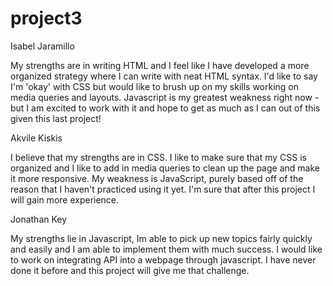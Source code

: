 # project3

Isabel Jaramillo

My strengths are in writing HTML and I feel like I have developed a more
organized strategy where I can write with neat HTML syntax. I'd like to say I'm 'okay' with
CSS but would like to brush up on my skills working on media queries and layouts.
Javascript is my greatest weakness right now - but I am excited to work with it and
hope to get as much as I can out of this given this last project!

Akvile Kiskis

I believe that my strengths are in CSS. I like to make sure that my CSS is organized and I like to add in media queries to clean up the page and make it more responsive.
My weakness is JavaScript, purely based off of the reason that I haven't practiced using it yet. I'm sure that after this project I will gain more experience.

Jonathan Key

My strengths lie in Javascript, Im able to pick up new topics fairly quickly and easily and I am able to implement them with much success. 
I would like to work on integrating API into a webpage through javascript. I have never done it before and this project will give me that challenge.
